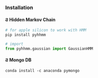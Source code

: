 

### Installation 
#### &#x03e8; Hidden Markov Chain
```python 
# for apple silicon to work with HMM
pip install pyhhmm 

# import 
from pyhhmm.gaussian import GaussianHMM
```

#### &#x03e8; Mongo DB 
```
conda install -c anaconda pymongo
```

